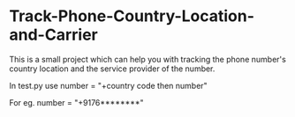 # Track-Phone-Country-Location-and-Carrier
This is a small project which can help you with tracking the phone number's country location and the service provider of the number.

In test.py use number = "+country code then number"

For eg. number = "+9176********"
